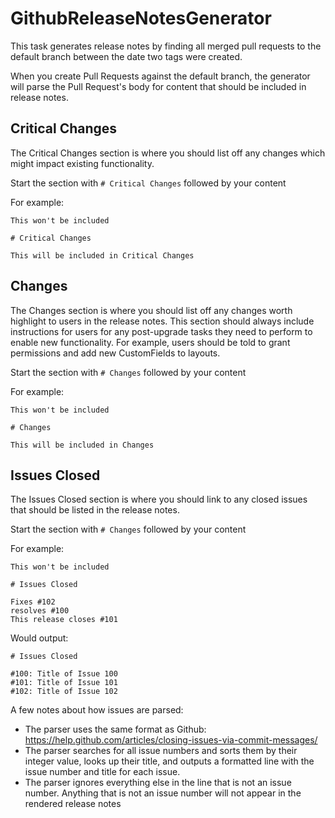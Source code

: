 # GithubReleaseNotesGenerator

This task generates release notes by finding all merged pull requests to the default branch between the date two tags were created.

When you create Pull Requests against the default branch, the generator will parse the Pull Request's body for content that should be included in release notes.

## Critical Changes

The Critical Changes section is where you should list off any changes which might impact existing functionality.

Start the section with `# Critical Changes` followed by your content

For example:

    This won't be included
    
    # Critical Changes
    
    This will be included in Critical Changes
    
## Changes

The Changes section is where you should list off any changes worth highlight to users in the release notes.  This section should always include instructions for users for any post-upgrade tasks they need to perform to enable new functionality.  For example, users should be told to grant permissions and add new CustomFields to layouts.

Start the section with `# Changes` followed by your content

For example:

    This won't be included
    
    # Changes
    
    This will be included in Changes
    
## Issues Closed

The Issues Closed section is where you should link to any closed issues that should be listed in the release notes.

Start the section with `# Changes` followed by your content

For example:

    This won't be included
    
    # Issues Closed
    
    Fixes #102
    resolves #100
    This release closes #101

Would output:

    # Issues Closed

    #100: Title of Issue 100
    #101: Title of Issue 101
    #102: Title of Issue 102
    
A few notes about how issues are parsed:

* The parser uses the same format as Github: https://help.github.com/articles/closing-issues-via-commit-messages/
* The parser searches for all issue numbers and sorts them by their integer value, looks up their title, and outputs a formatted line with the issue number and title for each issue.
* The parser ignores everything else in the line that is not an issue number.  Anything that is not an issue number will not appear in the rendered release notes
